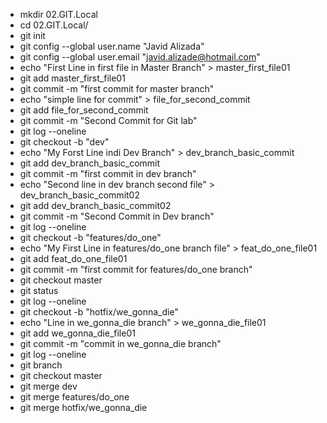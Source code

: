 - mkdir 02.GIT.Local
- cd 02.GIT.Local/
- git init
- git config --global user.name "Javid Alizada"
- git config --global user.email "javid.alizade@hotmail.com"
- echo "First Line in first file in Master Branch" > master_first_file01
- git add  master_first_file01
- git commit -m "first commit for master branch"
- echo "simple line for commit" > file_for_second_commit
- git add  file_for_second_commit
- git commit -m "Second Commit for Git lab"
- git log --oneline
- git checkout -b "dev"
- echo "My Forst Line indi Dev Branch" > dev_branch_basic_commit
- git add dev_branch_basic_commit
- git commit -m "first commit in dev branch"
- echo "Second line in dev branch second file" > dev_branch_basic_commit02
- git add  dev_branch_basic_commit02
- git commit -m "Second Commit in Dev branch"
- git log --oneline
- git checkout -b "features/do_one"
- echo "My First Line in features/do_one branch file" > feat_do_one_file01
- git add  feat_do_one_file01
- git commit -m "first commit for features/do_one branch"
- git checkout master
- git status
- git log --oneline
- git checkout -b "hotfix/we_gonna_die"
- echo "Line in we_gonna_die branch" > we_gonna_die_file01
- git add we_gonna_die_file01
- git commit -m "commit in we_gonna_die branch"
- git log --oneline
- git branch
- git checkout master
- git merge dev
- git merge features/do_one
- git merge hotfix/we_gonna_die
